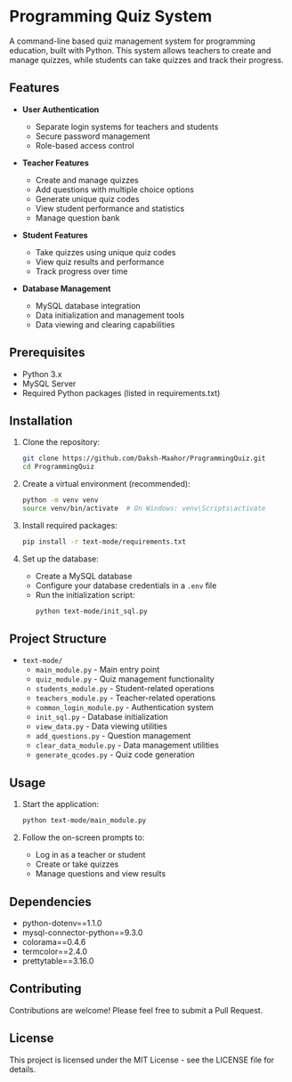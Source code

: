 # Programming Quiz System

A command-line based quiz management system for programming education, built with Python. This system allows teachers to create and manage quizzes, while students can take quizzes and track their progress.

## Features

- **User Authentication**
  - Separate login systems for teachers and students
  - Secure password management
  - Role-based access control

- **Teacher Features**
  - Create and manage quizzes
  - Add questions with multiple choice options
  - Generate unique quiz codes
  - View student performance and statistics
  - Manage question bank

- **Student Features**
  - Take quizzes using unique quiz codes
  - View quiz results and performance
  - Track progress over time

- **Database Management**
  - MySQL database integration
  - Data initialization and management tools
  - Data viewing and clearing capabilities

## Prerequisites

- Python 3.x
- MySQL Server
- Required Python packages (listed in requirements.txt)

## Installation

1. Clone the repository:
   ```bash
   git clone https://github.com/Daksh-Maahor/ProgrammingQuiz.git
   cd ProgrammingQuiz
   ```

2. Create a virtual environment (recommended):
   ```bash
   python -m venv venv
   source venv/bin/activate  # On Windows: venv\Scripts\activate
   ```

3. Install required packages:
   ```bash
   pip install -r text-mode/requirements.txt
   ```

4. Set up the database:
   - Create a MySQL database
   - Configure your database credentials in a `.env` file
   - Run the initialization script:
     ```bash
     python text-mode/init_sql.py
     ```

## Project Structure

- `text-mode/`
  - `main_module.py` - Main entry point
  - `quiz_module.py` - Quiz management functionality
  - `students_module.py` - Student-related operations
  - `teachers_module.py` - Teacher-related operations
  - `common_login_module.py` - Authentication system
  - `init_sql.py` - Database initialization
  - `view_data.py` - Data viewing utilities
  - `add_questions.py` - Question management
  - `clear_data_module.py` - Data management utilities
  - `generate_qcodes.py` - Quiz code generation

## Usage

1. Start the application:
   ```bash
   python text-mode/main_module.py
   ```

2. Follow the on-screen prompts to:
   - Log in as a teacher or student
   - Create or take quizzes
   - Manage questions and view results

## Dependencies

- python-dotenv==1.1.0
- mysql-connector-python==9.3.0
- colorama==0.4.6
- termcolor==2.4.0
- prettytable==3.16.0

## Contributing

Contributions are welcome! Please feel free to submit a Pull Request.

## License

This project is licensed under the MIT License - see the LICENSE file for details. 